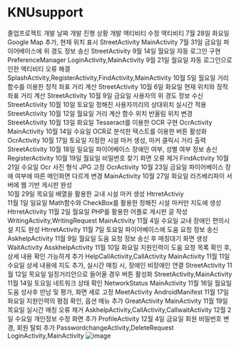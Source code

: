 # KNUsupport
졸업프로젝트
개발 날짜	개발 진행 상황	개발 액티비티	수정 액티비티
7월 28일 화요일	Google Map 추가, 현재 위치 표시	StreetActivity	MainActivity
7월 31일 금요일	파이어베이스에 위 경도 정보 송신		StreetActivity
9월 14일 월요일	자동 로그인 구현	PreferenceManager	LoginActivity,MainActivity
9월 21일 월요일	자동 로그인으로 인한 액티비티 오류 해결		SplashActivity,RegisterActivity,FindActivity,MainActivity
10월 5일 월요일	거리 함수를 이용한 정적 좌표 거리 계산		StreetActivity
10월 6일 화요일	현재 위치와 정적 좌표 거리 계산		StreetActivity
10월 9일 금요일	사용자의 위 경도 정보 수신		StreetActivity
10월 10일 토요일	정해진 사용자끼리의 상대위치 실시간 적용		StreetActivity
10월 12일 월요일	거리 계산 함수 위치 반올림 위치 변경		StreetActivity
10월 13일 화요일	Tesseract를 이용한 OCR 구현	OcrActivity	MainActivity
10월 14일 수요일	OCR로 분석한 텍스트를 이용한 버튼 활성화		OcrActivity
10월 17일 토요일	지정한 시설 마커 생성, 마커 클릭시 거리 출력		StreetActivity
10월 18일 일요일	파이어베이스 장애인 여부, 성별 여부 정보 송신		RegisterActivity
10월 19일 월요일	비밀번호 찾기 화면 오류 제거		FindActivity
10월 21일 수요일	Ocr 사진 형식 JPG 고정		OcrActivity
10월 23일 금요일	파이어베이스 장애 여부에 따른 메인화면 다르게 변경		MainActivity
10월 27일 화요일	라즈베리파이 서버에 웹 기반 게시판 완성		
10월 29일 목요일	배열을 활용한 교내 시설 마커 생성	HtrretActiviy	
11월 1일 일요일	Math함수와 CheckBox를 활용한 정해진 시설 마커만 지도에 생성		HtrretActivity
11월 2일 월요일	PHP를 활용한 어플로 게시판 글 작성	WritingActivity,WritingRequest	MainActivity
11월 4일 수요일	교내 장애인 편의시설 지도 완성		HtrretActivity
11월 7일 토요일	파이어베이스에 도움 요청 정보 송신	AskhelpActivity	
11월 9일 월요일	도움 요청 정보 송신 후 매칭대기 화면 생성	WaitActivity	AsskhelpActivity
11월 10일 화요일	지원인력이 도움 요청 목록 확인 후, 상세 내용 확인 가능하게 추가	HelpCallActivity,CallActivity	MainActivity
11월 11일 수요일	상세 내용에 지도 추가, 실시간 매칭 시, 장애인 비장애인 연결		StreetActivity
11월 12일 목요일	일정거리안으로 들어올 경우 버튼 활성화		StreetActivity,MainActivity
11월 14일 토요일	네트워크 상태 확인	NetworkStatus	MainActivity
11월 16일 월요일	도움 성사후 만남 및 평가, 화면 세로 고정	MeetActivity	AndroidManifest
11월 17일 화요일	지원인력의 평점 확인, 옵션 메뉴 추가	GreatActivity	MainActivity
11월 19일 목요일	실시간 매칭 오류 제거		AskhelpActivity,CallActivity,CallwaitActivity
12월 2일 수요일	개인정보 수정 화면 추가	ProfileActivity	
12월 4일 금요일	회원 비밀번호 변경, 회원 탈퇴 추가	PasswordchangeActivity,DeleteRequest	LoginActivity,MainActivity
![image](https://user-images.githubusercontent.com/87465262/144983710-dc534033-9cfc-4c6e-945a-6557c151885b.png)
